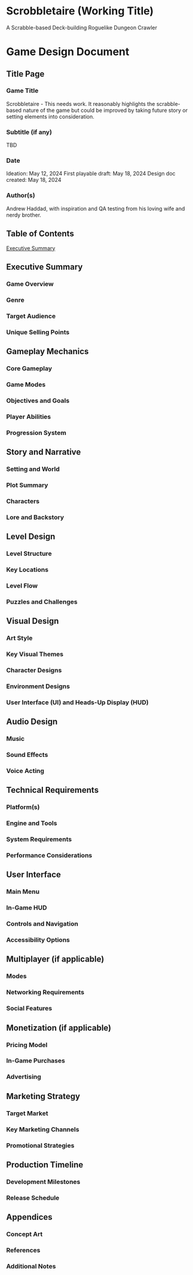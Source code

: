 # Scrobbletaire (Working Title)
A Scrabble-based Deck-building Roguelike Dungeon Crawler

# Game Design Document

## Title Page
### Game Title
Scrobbletaire - This needs work. It reasonably highlights the scrabble-based nature of the game but could be improved by taking future story or setting elements into consideration.

### Subtitle (if any)
TBD

### Date
Ideation: May 12, 2024
First playable draft: May 18, 2024
Design doc created: May 18, 2024

### Author(s)
Andrew Haddad, with inspiration and QA testing from his loving wife and nerdy brother.

## Table of Contents
[Executive Summary](#Executive-Summary)

## Executive Summary
### Game Overview
### Genre
### Target Audience
### Unique Selling Points

## Gameplay Mechanics
### Core Gameplay
### Game Modes
### Objectives and Goals
### Player Abilities
### Progression System

## Story and Narrative
### Setting and World
### Plot Summary
### Characters
### Lore and Backstory

## Level Design
### Level Structure
### Key Locations
### Level Flow
### Puzzles and Challenges

## Visual Design
### Art Style
### Key Visual Themes
### Character Designs
### Environment Designs
### User Interface (UI) and Heads-Up Display (HUD)

## Audio Design
### Music
### Sound Effects
### Voice Acting

## Technical Requirements
### Platform(s)
### Engine and Tools
### System Requirements
### Performance Considerations

## User Interface
### Main Menu
### In-Game HUD
### Controls and Navigation
### Accessibility Options

## Multiplayer (if applicable)
### Modes
### Networking Requirements
### Social Features

## Monetization (if applicable)
### Pricing Model
### In-Game Purchases
### Advertising

## Marketing Strategy
### Target Market
### Key Marketing Channels
### Promotional Strategies

## Production Timeline
### Development Milestones
### Release Schedule

## Appendices
### Concept Art
### References
### Additional Notes
